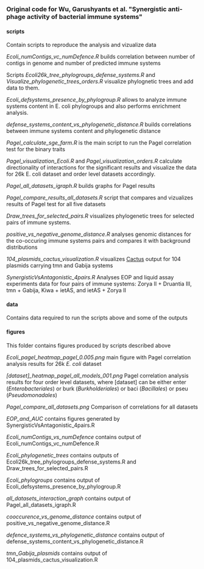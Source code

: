 ### Original code for Wu, Garushyants et al. "Synergistic anti-phage activity of bacterial immune systems"

#### **scripts**
Contain scripts to reproduce the analysis and vizualize data

*Ecoli_numContigs_vc_numDefence.R* builds correlation between number of contigs in genome and number of predicted immune systems

Scripts *Ecoli26k_tree_phylogroups_defense_systems.R* and *Visualize_phylogenetic_trees_orders.R* visualize phylognetic trees and add data to them.

*Ecoli_defsystems_presence_by_phylogroup.R* allows to analyze immune systems content in E. coli phylogroups and also performs enrichment analysis.

*defense_systems_content_vs_phylogenetic_distance.R* builds correlations between immune systems content and phylogenetic distance

*Pagel_calculate_sge_farm.R* is the main script to run the Pagel correlation test for the binary traits

*Pagel_visualization_Ecoli.R* and *Pagel_visualization_orders.R* calculate directionality of interactions for the significant results and visualize the data for 26k E. coli dataset and order level datasets accordingly.

*Pagel_all_datasets_igraph.R* builds graphs for Pagel results

*Pagel_compare_results_all_datasets.R* script that compares and vizualizes results of Pagel test for all five datasets

*Draw_trees_for_selected_pairs.R* visualizes phylogenetic trees for selected pairs of immune systems.

*positive_vs_negative_genome_distance.R* analyses genomic distances for the co-occuring immune systems pairs and compares it with background distributions

*104_plasmids_cactus_visualization.R* visualizes [Cactus](https://github.com/ComparativeGenomicsToolkit/cactus) output for 104 plasmids carrying tmn and Gabija systems

*SynergisticVsAntagonistic_4pairs.R* Analyses EOP and liquid assay experiments data for four pairs of immune systems: Zorya II + Druantia III, tmn + Gabija, Kiwa + ietAS, and ietAS + Zorya II

#### **data**
Contains data required to run the scripts above and some of the outputs

#### **figures**
This folder contains figures produced by scripts described above

*Ecoli_pagel_heatmap_pagel_0.005.png* main figure with Pagel correlation analysis results for 26k *E. coli* dataset

*[dataset]_heatmap_pagel_all_models_001.png* Pagel correlation analysis results for four order level datasets, where [dataset] can be either enter (*Enterobacteriales*) or burk (*Burkholderiales*) or baci (*Bacillales*) or pseu (*Pseudomonadales*)

*Pagel_compare_all_datasets.png* Comparison of correlations for all datasets

*EOP_and_AUC* contains figures generated by SynergisticVsAntagonistic_4pairs.R

*Ecoli_numContigs_vs_numDefence* contains output of Ecoli_numContigs_vc_numDefence.R

*Ecoli_phylogenetic_trees* contains outputs of Ecoli26k_tree_phylogroups_defense_systems.R and Draw_trees_for_selected_pairs.R

*Ecoli_phylogroups* contains output of Ecoli_defsystems_presence_by_phylogroup.R

*all_datasets_interaction_graph* contains output of Pagel_all_datasets_igraph.R

*cooccurence_vs_genome_distance* contains output of positive_vs_negative_genome_distance.R

*defence_systems_vs_phylogenetic_distance* contains output of defense_systems_content_vs_phylogenetic_distance.R

*tmn_Gabija_plasmids* contains output of 104_plasmids_cactus_visualization.R









